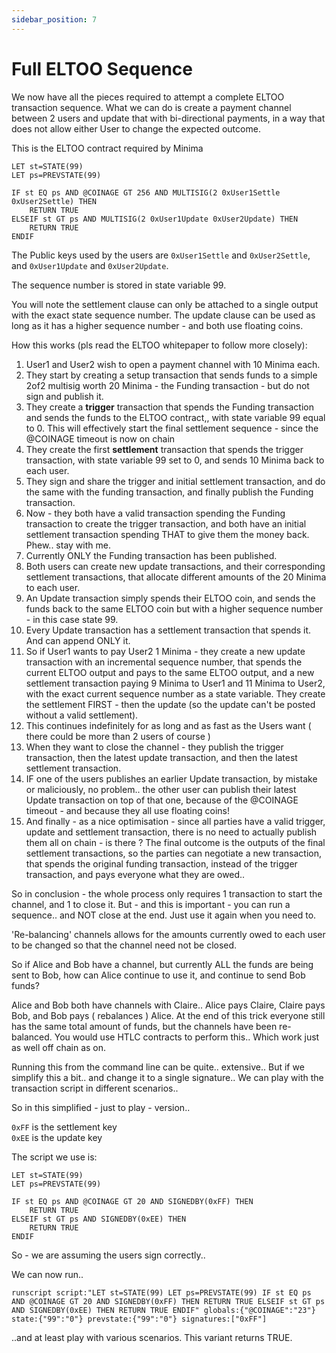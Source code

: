 ```yaml
---
sidebar_position: 7
---
```

# Full ELTOO Sequence

We now have all the pieces required to attempt a complete ELTOO transaction sequence. What we can do is create a payment channel between 2 users and update that with bi-directional payments, in a way that does not allow either User to change the expected outcome.

This is the ELTOO contract required by Minima

~~~~
LET st=STATE(99)
LET ps=PREVSTATE(99)

IF st EQ ps AND @COINAGE GT 256 AND MULTISIG(2 0xUser1Settle 0xUser2Settle) THEN
    RETURN TRUE
ELSEIF st GT ps AND MULTISIG(2 0xUser1Update 0xUser2Update) THEN
    RETURN TRUE 
ENDIF
~~~~

The Public keys used by the users are `0xUser1Settle` and `0xUser2Settle`, and `0xUser1Update` and `0xUser2Update`.

The sequence number is stored in state variable 99.

You will note the settlement clause can only be attached to a single output with the exact state sequence number. The update clause can be used as long as it has a higher sequence number - and both use floating coins.

How this works (pls read the ELTOO whitepaper to follow more closely):

1. User1 and User2 wish to open a payment channel with 10 Minima each.
2. They start by creating a setup transaction that sends funds to a simple 2of2 multisig worth 20 Minima - the Funding transaction - but do not sign and publish it.
3. They create a **trigger** transaction that spends the Funding transaction and sends the funds to the ELTOO contract,, with state variable 99 equal to 0. This will effectively start the final settlement sequence - since the @COINAGE timeout is now on chain
4. They create the first **settlement** transaction that spends the trigger transaction, with state variable 99 set to 0, and sends 10 Minima back to each user.
5. They sign and share the trigger and initial settlement transaction, and do the same with the funding transaction, and finally publish the Funding transaction.
6. Now - they both have a valid transaction spending the Funding transaction to create the trigger transaction, and both have an initial settlement transaction spending THAT to give them the money back. Phew.. stay with me.
7. Currently ONLY the Funding transaction has been published.
8. Both users can create new update transactions, and their corresponding settlement transactions, that allocate different amounts of the 20 Minima to each user.
9. An Update transaction simply spends their ELTOO coin, and sends the funds back to the same ELTOO coin but with a higher sequence number - in this case state 99.
10. Every Update transaction has a settlement transaction that spends it. And can append ONLY it.
11. So if User1 wants to pay User2 1 Minima - they create a new update transaction with an incremental sequence number, that spends the current ELTOO output and pays to the same ELTOO output, and a new settlement transaction paying 9 Minima to User1 and 11 Minima to User2, with the exact current sequence number as a state variable. They create the settlement FIRST - then the update (so the update can't be posted without a valid settlement).
12. This continues indefinitely for as long and as fast as the Users want ( there could be more than 2 users of course )
13. When they want to close the channel - they publish the trigger transaction, then the latest update transaction, and then the latest settlement transaction.
14. IF one of the users publishes an earlier Update transaction, by mistake or maliciously, no problem.. the other user can publish their latest Update transaction on top of that one, because of the @COINAGE timeout - and because they all use floating coins!
15. And finally - as a nice optimisation - since all parties have a valid trigger, update and settlement transaction, there is no need to actually publish them all on chain - is there ? The final outcome is the outputs of the final settlement transactions, so the parties can negotiate a new transaction, that spends the original funding transaction, instead of the trigger transaction, and pays everyone what they are owed..

So in conclusion - the whole process only requires 1 transaction to start the channel, and 1 to close it. But - and this is important - you can run a sequence.. and NOT close at the end. Just use it again when you need to.

'Re-balancing' channels allows for the amounts currently owed to each user to be changed so that the channel need not be closed.

So if Alice and Bob have a channel, but currently ALL the funds are being sent to Bob, how can Alice continue to use it, and continue to send Bob funds?

Alice and Bob both have channels with Claire.. Alice pays Claire, Claire pays Bob, and Bob pays ( rebalances ) Alice. At the end of this trick everyone still has the same total amount of funds, but the channels have been re-balanced. You would use HTLC contracts to perform this.. Which work just as well off chain as on.

Running this from the command line can be quite.. extensive.. But if we simplify this a bit.. and change it to a single signature.. We can play with the transaction script in different scenarios..

So in this simplified - just to play - version..

`0xFF` is the settlement key <br/>
`0xEE` is the update key

The script we use is:

~~~~
LET st=STATE(99)
LET ps=PREVSTATE(99)

IF st EQ ps AND @COINAGE GT 20 AND SIGNEDBY(0xFF) THEN
    RETURN TRUE
ELSEIF st GT ps AND SIGNEDBY(0xEE) THEN
    RETURN TRUE 
ENDIF
~~~~

So - we are assuming the users sign correctly..

We can now run..

~~~~
runscript script:"LET st=STATE(99) LET ps=PREVSTATE(99) IF st EQ ps AND @COINAGE GT 20 AND SIGNEDBY(0xFF) THEN RETURN TRUE ELSEIF st GT ps AND SIGNEDBY(0xEE) THEN RETURN TRUE ENDIF" globals:{"@COINAGE":"23"} state:{"99":"0"} prevstate:{"99":"0"} signatures:["0xFF"]
~~~~

..and at least play with various scenarios. This variant returns TRUE.